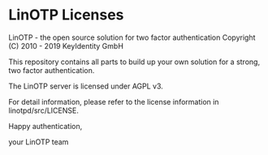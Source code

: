LinOTP Licenses
===============

LinOTP - the open source solution for two factor authentication
  Copyright (C) 2010 - 2019 KeyIdentity GmbH


This repository contains all parts to build up your own solution
for a strong, two factor authentication.

The LinOTP server is licensed under AGPL v3.

For detail information, please refer to the license information in linotpd/src/LICENSE.


Happy authentication,

   your LinOTP team

